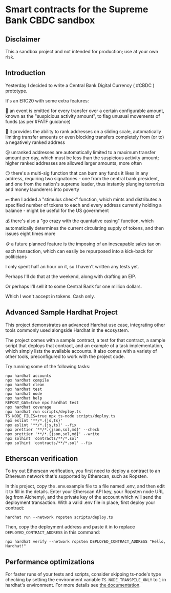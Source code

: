 # Smart contracts for the Supreme Bank CBDC sandbox

## Disclaimer

This a sandbox project and not intended for production; use at your own risk.

## Introduction

Yesterday I decided to write a Central Bank Digital Currency ( #CBDC ) prototype.

It's an ERC20 with some extra features:

🤨 an event is emitted for every transfer over a certain configurable amount, known as the "suspicious activity amount", to flag unusual movements of funds (as per #FATF guidance)

🧐 it provides the ability to rank addresses on a sliding scale, automatically limiting transfer amounts or even blocking transfers completely from (or to) a negatively ranked address

😒 unranked addresses are automatically limited to a maximum transfer amount per day, which must be less than the suspicious activity amount; higher ranked addresses are allowed larger amounts, more often

😏 there's a multi-sig function that can burn any funds it likes in any address, requiring two signatories - one from the central bank president, and one from the nation's supreme leader, thus instantly plunging terrorists and money launderers into poverty

💵 then I added a "stimulus check" function, which mints and distributes a specified number of tokens to each and every address currently holding a balance - might be useful for the US government

💰 there's also a "go crazy with the quantative easing" function, which automatically determines the current circulating supply of tokens, and then issues eight times more

🪙 a future planned feature is the imposing of an inescapable sales tax on each transaction, which can easily be repurposed into a kick-back for politicians

I only spent half an hour on it, so I haven't written any tests yet.

Perhaps I'll do that at the weekend, along with drafting an EIP.

Or perhaps I'll sell it to some Central Bank for one million dollars.

Which I won't accept in tokens. Cash only.

## Advanced Sample Hardhat Project

This project demonstrates an advanced Hardhat use case, integrating other tools commonly used alongside Hardhat in the ecosystem.

The project comes with a sample contract, a test for that contract, a sample script that deploys that contract, and an example of a task implementation, which simply lists the available accounts. It also comes with a variety of other tools, preconfigured to work with the project code.

Try running some of the following tasks:

```shell
npx hardhat accounts
npx hardhat compile
npx hardhat clean
npx hardhat test
npx hardhat node
npx hardhat help
REPORT_GAS=true npx hardhat test
npx hardhat coverage
npx hardhat run scripts/deploy.ts
TS_NODE_FILES=true npx ts-node scripts/deploy.ts
npx eslint '**/*.{js,ts}'
npx eslint '**/*.{js,ts}' --fix
npx prettier '**/*.{json,sol,md}' --check
npx prettier '**/*.{json,sol,md}' --write
npx solhint 'contracts/**/*.sol'
npx solhint 'contracts/**/*.sol' --fix
```

## Etherscan verification

To try out Etherscan verification, you first need to deploy a contract to an Ethereum network that's supported by Etherscan, such as Ropsten.

In this project, copy the .env.example file to a file named .env, and then edit it to fill in the details. Enter your Etherscan API key, your Ropsten node URL (eg from Alchemy), and the private key of the account which will send the deployment transaction. With a valid .env file in place, first deploy your contract:

```shell
hardhat run --network ropsten scripts/deploy.ts
```

Then, copy the deployment address and paste it in to replace `DEPLOYED_CONTRACT_ADDRESS` in this command:

```shell
npx hardhat verify --network ropsten DEPLOYED_CONTRACT_ADDRESS "Hello, Hardhat!"
```

## Performance optimizations

For faster runs of your tests and scripts, consider skipping ts-node's type checking by setting the environment variable `TS_NODE_TRANSPILE_ONLY` to `1` in hardhat's environment. For more details see [the documentation](https://hardhat.org/guides/typescript.html#performance-optimizations).
